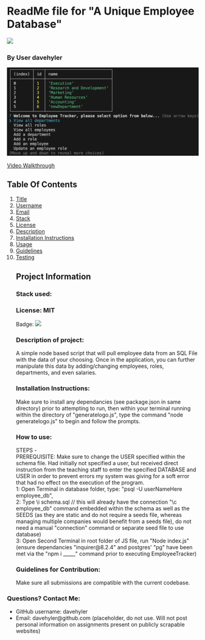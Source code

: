 <h1 id="title">ReadMe file for "A Unique Employee Database"</h1><img src = "https://badgen.net/badge/license/MIT">
<h3>By User davehyler</h3>
<!-- Optional Screenshot will show if user places one within the same directory as this readme. -->
<p><img src = "screenshot.png"></p> 
<a href = "https://app.screencastify.com/v3/watch/fjwlHusZajvKNWcCvS8n">Video Walkthrough</a><br>
<nav>
<h2>Table Of Contents</h2>
<ol>
<li><a href="#title">Title</a></li>
<li><a href="#username">Username</a></li>
<li><a href="#email">Email</a></li>
<li><a href="#stack">Stack</a></li>
<li><a href="#license">License</a></li>
<li><a href="#description">Description</a></li>
<li><a href="#instructions">Installation Instructions</a></li>
<li><a href="#usage">Usage</a></li>
<li><a href="#guidelines">Guidelines</a></li>
<li><a href="#testing">Testing</a></li>
</ol>
</nav>
<ul class="list-group">
<h2>Project Information</h2>
<h3 id="stack">Stack used:</h3>
<p></p>
<h3 id="license">License: MIT</h3>
<p>Badge: <img src = "https://badgen.net/badge/license/MIT"></p>
<h3 id="description">Description of project:</h3>
<p>A simple node based script that will pull employee data from an SQL File with the data of your choosing. Once in the application, you can further manipulate this data by adding/changing employees, roles, departments, and even salaries.</p>
<h3 id="instructions">Installation Instructions:</h3>
<p>Make sure to install any dependancies (see package.json in same directory) prior to attempting to run, then within your terminal running within the directory of "generatelogo.js", type the command "node generatelogo.js" to begin and follow the prompts.</p>
<h3 id="usage">How to use:</h3>
<p>STEPS - <br>
  PREREQUISITE: Make sure to change the USER specified within the schema file. Had initially not specified a user, but received direct instruction from the teaching staff to enter the specified DATABASE and USER in order to prevent errors my system was giving for a soft error that had no effect on the execution of the program.<br>
1: Open Terminal in database folder, type: "psql -U userNameHere employee_db", <br>
2: Type \i schema.sql // this will already have the connection "\c employee_db" command embedded within the schema as well as the SEEDS (as they are static and do not require a seeds file, whereas managing multiple companies would benefit from a seeds file), do not need a manual "connection" command or separate seed file to use database)<br>
3: Open Second Terminal in root folder of JS file, run "Node index.js" (ensure dependancies "inquirer@8.2.4" and postgres' "pg" have been met via the "npm i _____" command prior to executing EmployeeTracker)<br>
</p>
<h3 id="guidelines">Guidelines for Contribution:</h3>
<p>Make sure all submissions are compatible with the current codebase.</p>
</ul>
<h3>Questions? Contact Me:</h3>
<ul class="list-group">
<li class="list-group-item">GitHub username: davehyler</li>
<li class="list-group-item">Email:  davehyler@github.com (placeholder, do not use. Will not post personal information on assignments present on publicly scrapable websites)</li>
</ul>
